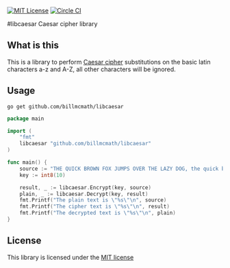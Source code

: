 [![MIT License](http://img.shields.io/badge/license-MIT-blue.svg?style=flat)](LICENSE)
[![Circle CI](https://circleci.com/gh/billmcmath/libcaesar/tree/master.svg?style=svg)](https://circleci.com/gh/billmcmath/libcaesar/tree/master)

#libcaesar
Caesar cipher library

## What is this
This is a library to perform [Caesar cipher](https://en.wikipedia.org/wiki/Caesar_cipher) substitutions on the basic latin characters a-z and A-Z, all other characters will be ignored.

## Usage

```shell
go get github.com/billmcmath/libcaesar
```

```go
package main

import (
    "fmt"
    libcaesar "github.com/billmcmath/libcaesar"
)

func main() {
    source := "THE QUICK BROWN FOX JUMPS OVER THE LAZY DOG, the quick brown fox jumps over the lazy dog."
    key := int8(10)

    result, _ := libcaesar.Encrypt(key, source)
    plain, _ := libcaesar.Decrypt(key, result)
    fmt.Printf("The plain text is \"%s\"\n", source)
    fmt.Printf("The cipher text is \"%s\"\n", result)
    fmt.Printf("The decrypted text is \"%s\"\n", plain)
}
```

## License
This library is licensed under the [MIT license](https://github.com/billmcmath/libcaesar/blob/master/LICENSE)
